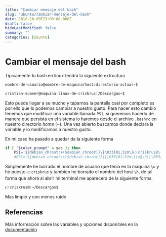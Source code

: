 ```yaml
---
title: "Cambiar mensaje del bash"
slug: "ubuntu/cambiar-mensaje-del-bash"
date: 2018-10-09T23:00:00.000Z
draft: false
hideLastModified: false
summary: ""
categories: [ubuntu]
---
```


<!-- DONE -->

Cambiar el mensaje del bash
================================================================================

  Típicamente tu bash en linux tendrá la siguiente extructura

```bash
nombre-de-usuario@nombre-de-maquina/host:directorio-actual~$

cristian-suaver@maquina-linux-de-criskrus:/Descargas~$
```

  Esto puede llegar a se mucho y taparnos la pantalla casi por completo es por
  ello que lo podemos cambiar a nuestro gusto. Para hacer esto cambio tenemos
  que modificar una variable llamada `PS1`, si queremos hacerlo de manera que
  persista en el sistema lo haremos desde el archivo `.bashrc` en nuestro
  directorio *home* (~). Una vez abierto buscamos donde declara la variable y lo
  modificamos a nuestro gusto.

  En mi caso ha pasado a quedar da la siguiente forma

```bash
if [ "$color_prompt" = yes ]; then
    PS1='${debian_chroot:+($debian_chroot)}\[\033[01;32m\]👉criskrus@\[\033[00m\]:\[\033[01;34m\]\w\[\033[00m\]\$ '
    #PS1='${debian_chroot:+($debian_chroot)}\[\033[01;32m\]\u@\h\[\033[00m\]:\[\033[01;34m\]\w\[\033[00m\]\$ '
```

  Simplemente he borrado el nombre de usuario que tenia en la maquina `\u` y he
  puesto `👉criskrus` y tambien he borrado el nombre del host `\h`, de tal forma
  que ahora al abrir mi terminal me aparecera de la siguiente forma.

```bash
👉criskrus@:~/Descargas$
```

  Mas limpio y con menos ruido

Referencias
--------------------------------------------------------------------------------

  Más información sobre las variables y opciones disponibles en la
  [documentación][syntax-prompt]

  [syntax-prompt]: https://ss64.com/bash/syntax-prompt.html

